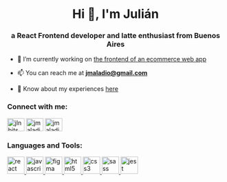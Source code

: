 <h1 align="center">Hi 👋, I'm Julián</h1>
<h3 align="center">a React Frontend developer and latte enthusiast from Buenos Aires</h3>

- 🔭 I’m currently working on [the frontend of an ecommerce web app](https://github.com/jmaladio/reward-store)

- 📫 You can reach me at **jmaladio@gmail.com**

- 📄 Know about my experiences [here](https://drive.google.com/file/d/1UZAa4Uvwa2_V1tcWB_Dk5MkB2R3eK9zD/view?usp=sharing)

<p align="left">
<h3 align="left">Connect with me:</h3>
<a href="https://twitter.com/jlnbits" target="blank"><img align="center" src="https://cdn.jsdelivr.net/npm/simple-icons@3.0.1/icons/twitter.svg" alt="jlnbits" height="30" width="40" /></a>
<a href="https://linkedin.com/in/jmaladio" target="blank"><img align="center" src="https://cdn.jsdelivr.net/npm/simple-icons@3.0.1/icons/linkedin.svg" alt="jmaladio" height="30" width="40" /></a>
<a href="https://codesandbox.com/jmaladio" target="blank"><img align="center" src="https://cdn.jsdelivr.net/npm/simple-icons@3.0.1/icons/codesandbox.svg" alt="jmaladio" height="30" width="40" /></a>
</p>

<h3 align="left">Languages and Tools:</h3>
<p align="left"> <a href="https://reactjs.org/" target="_blank"> <img src="https://devicons.github.io/devicon/devicon.git/icons/react/react-original-wordmark.svg" alt="react" width="40" height="40"/> </a> <a href="https://developer.mozilla.org/en-US/docs/Web/JavaScript" target="_blank"> <img src="https://devicons.github.io/devicon/devicon.git/icons/javascript/javascript-original.svg" alt="javascript" width="40" height="40"/> </a> <a href="https://www.figma.com/" target="_blank"> <img src="https://www.vectorlogo.zone/logos/figma/figma-icon.svg" alt="figma" width="40" height="40"/> </a> <a href="https://www.w3.org/html/" target="_blank"> <img src="https://devicons.github.io/devicon/devicon.git/icons/html5/html5-original-wordmark.svg" alt="html5" width="40" height="40"/> </a> <a href="https://www.w3schools.com/css/" target="_blank"> <img src="https://devicons.github.io/devicon/devicon.git/icons/css3/css3-original-wordmark.svg" alt="css3" width="40" height="40"/> </a> <a href="https://sass-lang.com" target="_blank"> <img src="https://devicons.github.io/devicon/devicon.git/icons/sass/sass-original.svg" alt="sass" width="40" height="40"/> </a> <a href="https://jestjs.io" target="_blank"> <img src="https://www.vectorlogo.zone/logos/jestjsio/jestjsio-icon.svg" alt="jest" width="40" height="40"/> </a> </p>
